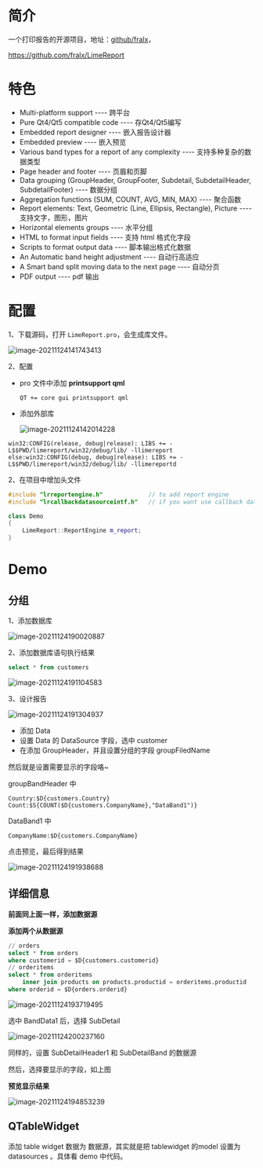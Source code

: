 

# 简介

一个打印报告的开源项目，地址：[github/fralx](https://github.com/fralx/LimeReport)，

https://github.com/fralx/LimeReport

# 特色

* Multi-platform support    ----    跨平台
* Pure Qt4/Qt5 compatible code    ----    存Qt4/Qt5编写
* Embedded report designer    ----    嵌入报告设计器
* Embedded preview    ----    嵌入预览
* Various band types for a report of any complexity    ----    支持多种复杂的数据类型
* Page header and footer    ----    页眉和页脚
* Data grouping (GroupHeader, GroupFooter, Subdetail, SubdetailHeader, SubdetailFooter)    ----    数据分组
* Aggregation functions (SUM, COUNT, AVG, MIN, MAX)    ----    聚合函数
* Report elements: Text, Geometric (Line, Ellipsis, Rectangle), Picture    ----    支持文字，图形，图片
* Horizontal elements groups    ----    水平分组
* HTML to format input fields    ----    支持 html 格式化字段
* Scripts to format output data    ----    脚本输出格式化数据
* An Automatic band height adjustment    ----    自动行高适应
* A Smart band split moving data to the next page    ----    自动分页
* PDF output    ----    pdf 输出

# 配置

1、下载源码，打开 `LimeReport.pro`，会生成库文件。

![image-20211124141743413](images/image-20211124141743413.png)

2、配置 

* pro 文件中添加 **printsupport qml**

  ~~~properties
  QT += core gui printsupport qml
  ~~~

* 添加外部库

  ![image-20211124142014228](images/image-20211124142014228.png)

~~~properties
win32:CONFIG(release, debug|release): LIBS += -L$$PWD/limereport/win32/debug/lib/ -llimereport
else:win32:CONFIG(debug, debug|release): LIBS += -L$$PWD/limereport/win32/debug/lib/ -llimereportd
~~~

2、在项目中增加头文件

~~~c++
#include "lrreportengine.h"             // to add report engine
#include "lrcallbackdatasourceintf.h"   // if you want use callback datasources

class Demo
{
	LimeReport::ReportEngine m_report;
}
~~~

# Demo

## 分组

1、添加数据库

![image-20211124190020887](images/image-20211124190020887.png)

2、添加数据库语句执行结果

~~~sql
select * from customers
~~~



![image-20211124191104583](images/image-20211124191104583.png)

3、设计报告

![image-20211124191304937](images/image-20211124191304937.png)

* 添加 Data
* 设置 Data 的 DataSource 字段，选中 customer
* 在添加 GroupHeader，并且设置分组的字段 groupFiledName

然后就是设置需要显示的字段咯~

groupBandHeader 中

~~~shell
Country:$D{customers.Country}          Count:$S{COUNT($D{customers.CompanyName},"DataBand1")}
~~~

DataBand1 中

~~~shell
CompanyName:$D{customers.CompanyName}
~~~

点击预览，最后得到结果

![image-20211124191938688](images/image-20211124191938688.png)

## 详细信息

**前面同上面一样，添加数据源**

**添加两个从数据源**

~~~sql
// orders
select * from orders 
where customerid = $D{customers.customerid}
// orderitems
select * from orderitems 
	inner join products on products.productid = orderitems.productid  
where orderid = $D{orders.orderid}
~~~

![image-20211124193719495](images/image-20211124193719495.png)

选中 BandData1 后，选择 SubDetail

![image-20211124200237160](images/image-20211124200237160.png)

同样的，设置 SubDetailHeader1 和 SubDetailBand 的数据源

然后，选择要显示的字段，如上图

**预览显示结果**

![image-20211124194853239](images/image-20211124200255430.png)



## QTableWidget 

添加 table widget 数据为 数据源，其实就是把 tablewidget 的model 设置为 datasources 。具体看 demo 中代码。

